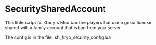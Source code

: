 # SecuritySharedAccount
This little script for Garry's Mod ban the players that use a gmod license shared with a family account that is ban from your server

The config is in the file : sh_firyo_security_config.lua
